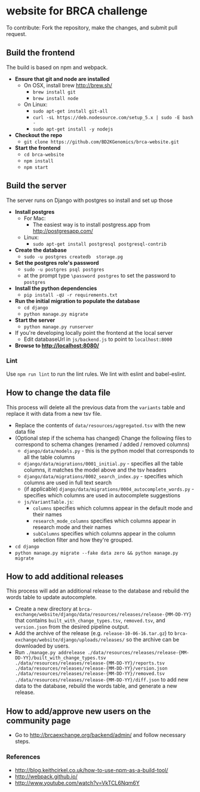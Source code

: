 # website for BRCA challenge
To contribute:
Fork the repository, make the changes, and submit pull request. 

## Build the frontend
The build is based on npm and webpack.
* **Ensure that git and node are installed**
   * On OSX, install brew http://brew.sh/
       * `brew install git`
       * `brew install node`
   * On Linux:
        * `sudo apt-get install git-all`    
        * `curl -sL https://deb.nodesource.com/setup_5.x | sudo -E bash -`
        * `sudo apt-get install -y nodejs`
* **Checkout the repo**
   * `git clone https://github.com/BD2KGenomics/brca-website.git`
* **Start the frontend**
   * `cd brca-website`
   * `npm install`
   * `npm start`

## Build the server
The server runs on Django with postgres so install and set up those
* **Install postgres** 
   * For Mac:
       * The easiest way is to install postgress.app from http://postgresapp.com/
   * Linux: 
       * `sudo apt-get install postgresql postgresql-contrib`
* **Create the database** 
   * `sudo -u postgres createdb  storage.pg`
* **Set the postgres role's password** 
   * `sudo -u postgres psql postgres`
   *  at the prompt type `\password postgres` to set the password to `postgres`
* **Install the python dependencies**
   * `pip install -qU -r requirements.txt`
* **Run the initial migration to populate the database**
   * `cd django`
   * `python manage.py migrate`
* **Start the server**
   * `python manage.py runserver`
* If you're developing locally point the frontend at the local server
   * Edit databaseUrl in `js/backend.js` to point to `localhost:8000`
* **Browse to [http://localhost:8080/](http://localhost:8080/)**

### Lint

Use `npm run lint` to run the lint rules. We lint with eslint and babel-eslint.


## How to change the data file
This process will delete all the previous data from the `variants` table and replace it with data from a new tsv file.

 * Replace the contents of `data/resources/aggregated.tsv` with the new data file
 * (Optional step if the schema has changed) Change the following files to correspond to schema changes (renamed / added / removed columns)
    *  `django/data/models.py` - this is the python model that corresponds to all the table columns
    *  `django/data/migrations/0001_initial.py` - specifies all the table columns, it matches the model above and the tsv headers
    *  `django/data/migrations/0002_search_index.py` - specifies which columns are used in full text search
    *  (if applicable) `django/data/migrations/0004_autocomplete_words.py` - specifies which columns are used in autocomplete suggestions
    *  `js/VariantTable.js`:
        * `columns` specifies which columns appear in the default mode and their names
        * `research_mode_columns` specifies which columns appear in research mode and their names
        * `subColumns` specifies which columns appear in the column selection filter and how they're grouped.
 * `cd django`
 * `python manage.py migrate --fake data zero && python manage.py migrate`

## How to add additional releases
This process will add an additional release to the database and rebuild the words table to update autocomplete.

 * Create a new directory at `brca-exchange/website/django/data/resources/releases/release-{MM-DD-YY}` that contains `built_with_change_types.tsv`, `removed.tsv`, and `version.json` from the desired pipeline output.
 * Add the archive of the release (e.g. `release-10-06-16.tar.gz`) to `brca-exchange/website/django/uploads/releases/` so the archive can be downloaded by users.
 * Run `./manage.py addrelease ./data/resources/releases/release-{MM-DD-YY}/built_with_change_types.tsv ./data/resources/releases/release-{MM-DD-YY}/reports.tsv ./data/resources/releases/release-{MM-DD-YY}/version.json ./data/resources/releases/release-{MM-DD-YY}/removed.tsv ./data/resources/releases/release-{MM-DD-YY}/diff.json` to add new data to the database, rebuild the words table, and generate a new release.

## How to add/approve new users on the community page
* Go to http://brcaexchange.org/backend/admin/ and follow necessary steps.

### References
 * http://blog.keithcirkel.co.uk/how-to-use-npm-as-a-build-tool/
 * http://webpack.github.io/
 * http://www.youtube.com/watch?v=VkTCL6Nqm6Y
